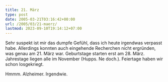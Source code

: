 ```yaml
---
title: 21. März
type: post
date: 2005-03-21T03:16:42+00:00
url: /2005/03/21-maerz/
lastmod: 2023-09-10T19:14:12+07:00
---
```

Sehr suspekt ist mir das dumpfe Gefühl, dass ich heute irgendwas verpasst habe. Allerdings konnten auch eingehende Recherchen nicht ergründen, was genau am 21. März war. Geburtstage starten erst am 28. März. Jahrestage liegen alle im November (Hupps. Ne doch.). Feiertage haben wir schon losgekriegt.

Hmmm. Alzheimer. Irgendwie.
